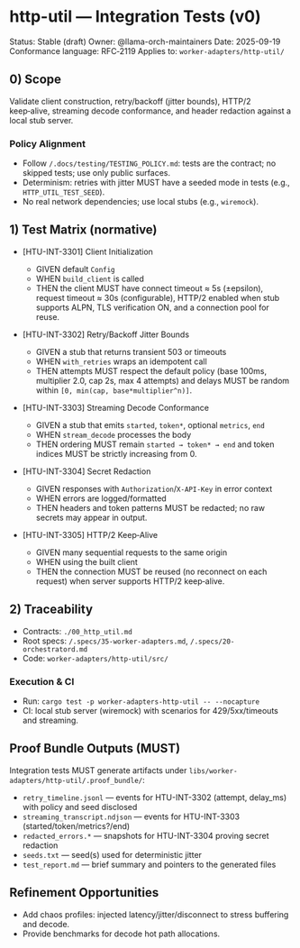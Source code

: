 # http-util — Integration Tests (v0)

Status: Stable (draft)
Owner: @llama-orch-maintainers
Date: 2025-09-19
Conformance language: RFC‑2119
Applies to: `worker-adapters/http-util/`

## 0) Scope

Validate client construction, retry/backoff (jitter bounds), HTTP/2 keep‑alive, streaming decode conformance, and header redaction against a local stub server.

### Policy Alignment

- Follow `/.docs/testing/TESTING_POLICY.md`: tests are the contract; no skipped tests; use only public surfaces.
- Determinism: retries with jitter MUST have a seeded mode in tests (e.g., `HTTP_UTIL_TEST_SEED`).
- No real network dependencies; use local stubs (e.g., `wiremock`).

## 1) Test Matrix (normative)

- [HTU-INT-3301] Client Initialization
  - GIVEN default `Config`
  - WHEN `build_client` is called
  - THEN the client MUST have connect timeout ≈ 5s (±epsilon), request timeout ≈ 30s (configurable), HTTP/2 enabled when stub supports ALPN, TLS verification ON, and a connection pool for reuse.

- [HTU-INT-3302] Retry/Backoff Jitter Bounds
  - GIVEN a stub that returns transient 503 or timeouts
  - WHEN `with_retries` wraps an idempotent call
  - THEN attempts MUST respect the default policy (base 100ms, multiplier 2.0, cap 2s, max 4 attempts) and delays MUST be random within `[0, min(cap, base*multiplier^n)]`.

- [HTU-INT-3303] Streaming Decode Conformance
  - GIVEN a stub that emits `started`, `token*`, optional `metrics`, `end`
  - WHEN `stream_decode` processes the body
  - THEN ordering MUST remain `started → token* → end` and token indices MUST be strictly increasing from 0.

- [HTU-INT-3304] Secret Redaction
  - GIVEN responses with `Authorization`/`X-API-Key` in error context
  - WHEN errors are logged/formatted
  - THEN headers and token patterns MUST be redacted; no raw secrets may appear in output.

- [HTU-INT-3305] HTTP/2 Keep‑Alive
  - GIVEN many sequential requests to the same origin
  - WHEN using the built client
  - THEN the connection MUST be reused (no reconnect on each request) when server supports HTTP/2 keep‑alive.

## 2) Traceability

- Contracts: `./00_http_util.md`
- Root specs: `/.specs/35-worker-adapters.md`, `/.specs/20-orchestratord.md`
- Code: `worker-adapters/http-util/src/`

### Execution & CI

- Run: `cargo test -p worker-adapters-http-util -- --nocapture`
- CI: local stub server (wiremock) with scenarios for 429/5xx/timeouts and streaming.

## Proof Bundle Outputs (MUST)

Integration tests MUST generate artifacts under `libs/worker-adapters/http-util/.proof_bundle/`:

- `retry_timeline.jsonl` — events for HTU-INT-3302 (attempt, delay_ms) with policy and seed disclosed
- `streaming_transcript.ndjson` — events for HTU-INT-3303 (started/token/metrics?/end)
- `redacted_errors.*` — snapshots for HTU-INT-3304 proving secret redaction
- `seeds.txt` — seed(s) used for deterministic jitter
- `test_report.md` — brief summary and pointers to the generated files

## Refinement Opportunities

- Add chaos profiles: injected latency/jitter/disconnect to stress buffering and decode.
- Provide benchmarks for decode hot path allocations.

